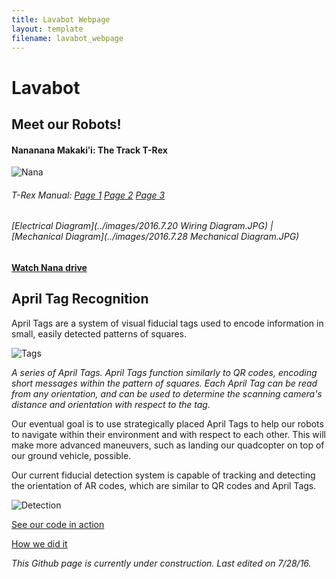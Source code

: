 ```yaml
---
title: Lavabot Webpage
layout: template
filename: lavabot_webpage
--- 
```


# Lavabot

## Meet our Robots!

#### Nananana Makakiʻi: The Track T-Rex

![Nana](../images/2016.7.14_Lavabot.JPG)

###### *T-Rex Manual: [Page 1](../images/trex_docpg1.JPG) [Page 2](../images/trex_docpg2.JPG) [Page 3](../images/trex_docpg3.JPG)*

###### *[Electrical Diagram](../images/2016.7.20 Wiring Diagram.JPG) | [Mechanical Diagram](../images/2016.7.28 Mechanical Diagram.JPG)*

#### [Watch Nana drive](https://drive.google.com/open?id=0B6cEozG9ml5MTW4tWkdSQzNXMG8)


## April Tag Recognition

April Tags are a system of visual fiducial tags used to encode information in small, easily detected patterns of squares.

![Tags](../images/april_tags.png)

*A series of April Tags. April Tags function similarly to QR codes, encoding short messages within the pattern of squares. Each April Tag can be read from any orientation, and can be used to determine the scanning camera's distance and orientation with respect to the tag.*

Our eventual goal is to use strategically placed April Tags to help our robots to navigate within their environment and with respect to each other. This will make more advanced maneuvers, such as landing our quadcopter on top of our ground vehicle, possible.

Our current fiducial detection system is capable of tracking and detecting the orientation of AR codes, which are similar to QR codes and April Tags.

![Detection](../images/2016.7.28_ImageRecognition_Tracking.JPG)

[See our code in action](https://drive.google.com/file/d/0B6cEozG9ml5MRDA3VThmT3BteWM/view?usp=sharing)

[How we did it](https://olinrobotics.github.io/odroid_info#setup-arpose)

*This Github page is currently under construction. Last edited on 7/28/16.*
